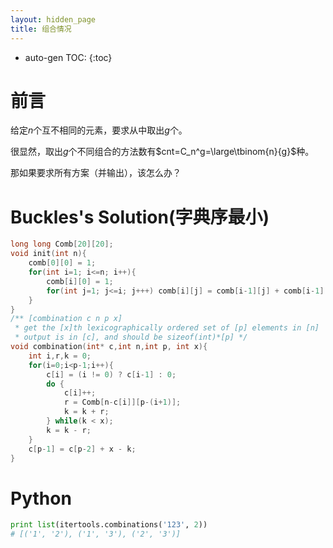 ```yaml
---
layout: hidden_page
title: 组合情况
---
```


* auto-gen TOC:
{:toc}


# 前言

给定$n$个互不相同的元素，要求从中取出$g$个。

很显然，取出$g$个不同组合的方法数有$cnt=C_n^g=\large\tbinom{n}{g}$种。

那如果要求所有方案（并输出），该怎么办？



#  Buckles's Solution(字典序最小)

```c++
long long Comb[20][20];
void init(int n){
    comb[0][0] = 1;
    for(int i=1; i<=n; i++){
        comb[i][0] = 1;
        for(int j=1; j<=i; j+++) comb[i][j] = comb[i-1][j] + comb[i-1][j-1];
    }
}
/** [combination c n p x]
 * get the [x]th lexicographically ordered set of [p] elements in [n]
 * output is in [c], and should be sizeof(int)*[p] */
void combination(int* c,int n,int p, int x){
    int i,r,k = 0;
    for(i=0;i<p-1;i++){
        c[i] = (i != 0) ? c[i-1] : 0;
        do {
            c[i]++;
            r = Comb[n-c[i]][p-(i+1)];
            k = k + r;
        } while(k < x);
        k = k - r;
    }
    c[p-1] = c[p-2] + x - k;
}
```



# Python

```python
print list(itertools.combinations('123', 2))
# [('1', '2'), ('1', '3'), ('2', '3')]
```


